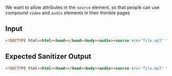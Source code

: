We want to allow attributes in the `source`
element, so that people can use compound
`video` and `audio` elements in their thimble
pages

## Input

```html
<!DOCTYPE html><html><head></head><body><audio><source src="file.mp3" type="audio/mp3"></audio><video><source src="file.mp4" type="video/mp3"></video></body></html>
```

## Expected Sanitizer Output

```html
<!DOCTYPE html><html><head></head><body><audio><source src="file.mp3" type="audio/mp3"></audio><video><source src="file.mp4" type="video/mp3"></video></body></html>
```
